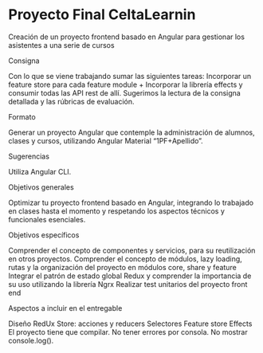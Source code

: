 # Proyecto Final CeltaLearnin

Creación de un proyecto frontend basado en Angular para gestionar los asistentes a una serie de cursos

Consigna

Con lo que se viene trabajando sumar las siguientes tareas: Incorporar un feature store para cada feature module + Incorporar la librería effects y consumir todas las API rest de allí. Sugerimos la lectura de la consigna detallada y las rúbricas de evaluación.

Formato

Generar un proyecto Angular que contemple la administración de alumnos, clases y cursos, utilizando Angular Material “1PF+Apellido”.

Sugerencias

Utiliza Angular CLI.

Objetivos generales

Optimizar tu proyecto frontend basado en Angular, integrando lo trabajado en clases hasta el momento y respetando los aspectos técnicos y funcionales esenciales.

Objetivos específicos

Comprender el concepto de componentes y servicios, para su reutilización en otros proyectos.
Comprender el concepto de módulos, lazy loading, rutas y la organización del proyecto en módulos core, share y feature
Integrar el patrón de estado global Redux y comprender la importancia de su uso utilizando la librería Ngrx
Realizar test unitarios del proyecto front end

Aspectos a incluir en el entregable

Diseño RedUx
Store: acciones y reducers
Selectores
Feature store
Effects
El proyecto tiene que compilar.
No tener errores por consola.
No mostrar console.log().
